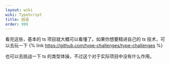 ```yaml
---
layout: wiki
wiki: TypeScript
title: 结语
order: 999
---
```


看完这些，基本的 ts 项目就大概可以看懂了。如果你想要精进自己的 ts 技术，可以去玩一下
{% link https://github.com/type-challenges/type-challenges %}

也可以去挑战一下 ts 的类型体操，不过这个对于实际项目中没有什么作用。
